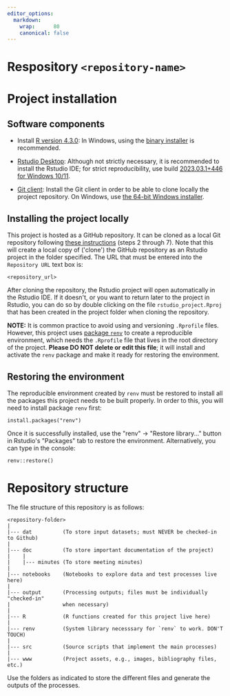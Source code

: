 ```yaml
---
editor_options:
  markdown:
    wrap:      80
    canonical: false
---
```


# Respository `<repository-name>`

<repository-description>

# Project installation

## Software components

- Install [R version 4.3.0][R]:
  In Windows, using the [binary installer][inst] is recommended.

[R]: https://cran.rstudio.com/bin/windows/base/old/4.3.0/
[inst]: https://cran.rstudio.com/bin/windows/base/old/4.3.0/R-4.3.0-win.exe

- [Rstudio Desktop][RS]: Although not strictly necessary, it is recommended
  to install the Rstudio IDE; for strict reproducibility, use build
  [2023.03.1+446 for Windows 10/11][RSv].

[RS]: https://www.rstudio.com/products/rstudio/download/#download

[RSv]: https://download1.rstudio.org/electron/windows/RStudio-2023.03.1-446.exe

- [Git client][G]: Install the Git client in order to be able to clone locally
  the project repository.
  On Windows, use [the 64-bit Windows installer][GW].

[G]: https://git-scm.com/download

[GW]: https://github.com/git-for-windows/git/releases/download/v2.40.1.windows.1/Git-2.40.1-64-bit.exe

## Installing the project locally

This project is hosted as a GitHub repository.
It can be cloned as a local Git repository following [these instructions][CR]
(steps 2 through 7).
Note that this will create a local copy of ('clone') the GitHub repository as an
Rstudio project in the folder specified.
The URL that must be entered into the `Repository URL` text box is:

```
<repository_url>
```

[CR]: https://book.cds101.com/using-rstudio-server-to-clone-a-github-repo-as-a-new-project.html#step---2

After cloning the repository,
the Rstudio project will open automatically in the Rstudio IDE.
If it doesn't, or you want to return later to the project in Rstudio,
you can do so by double clicking on the file `rstudio_project.Rproj`
that has been created in the project folder when cloning the repository.

**NOTE:** It is common practice to avoid using and versioning `.Rprofile` files.
However, this project uses [package `renv`][renv]
to create a reproducible environment,
which needs the `.Rprofile` file that lives in the root directory of the
project. **Please DO NOT delete or edit this file**; it will install and
activate the `renv` package and make it ready for restoring the environment.

[renv]: https://cran.r-project.org/package=renv

## Restoring the environment

The reproducible environment created by `renv` must be restored to install all
the packages this project needs to be built properly. In order to this, you will
need to install package `renv` first:

```         
install.packages("renv")
```

Once it is successfully installed, use the "renv" -\> "Restore library..."
button in Rstudio's "Packages" tab to restore the environment. Alternatively,
you can type in the console:

```         
renv::restore()
```

# Repository structure

The file structure of this repository is as follows:

```         
<repository-folder>
|
|--- dat          (To store input datasets; must NEVER be checked-in to Github)
|
|--- doc          (To store important documentation of the project)
|    |
|    |--- minutes (To store meeting minutes)
|
|--- notebooks    (Notebooks to explore data and test processes live here)
|
|--- output       (Processing outputs; files must be individually "checked-in"
|                 when necessary)
|
|--- R            (R functions created for this project live here)
|
|--- renv         (System library necesssary for `renv` to work. DON'T TOUCH)
|
|--- src          (Source scripts that implement the main processes)
|
|--- www          (Project assets, e.g., images, bibliography files, etc.)
```

Use the folders as indicated to store the different files and generate the
outputs of the processes.
